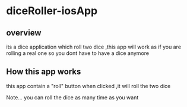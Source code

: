 # diceRoller-iosApp
## overview
its a dice application which roll two dice ,this app will work as if you are rolling a real one so you dont have to have a dice anymore

## How this app works
this app contain a "roll" button when clicked ,it will roll the two dice 

Note... you can roll the dice as many time as you want

